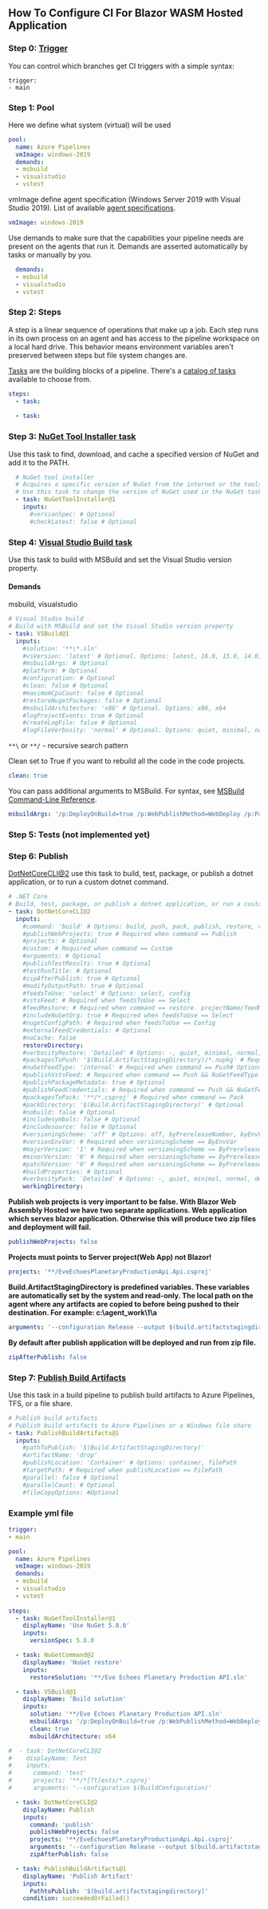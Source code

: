 ## How To Configure CI For Blazor WASM Hosted Application

### Step 0: [Trigger](https://docs.microsoft.com/en-us/azure/devops/pipelines/repos/github?view=azure-devops&tabs=yaml#ci-triggers)

You can control which branches get CI triggers with a simple syntax:

```
trigger:
- main
```

### Step 1: Pool

Here we define what system (virtual) will be used

```yml
pool:
  name: Azure Pipelines
  vmImage: windows-2019
  demands:  
  - msbuild
  - visualstudio
  - vstest
```

vmImage define agent specification (Windows Server 2019 with Visual Studio 2019). List of available [agent specifications](https://docs.microsoft.com/en-us/azure/devops/pipelines/agents/hosted?view=azure-devops&tabs=yaml#software).

```yml
vmImage: windows-2019
```

Use demands to make sure that the capabilities your pipeline needs are present on the agents that run it. Demands are asserted automatically by tasks or manually by you.

```yml
  demands:  
  - msbuild
  - visualstudio
  - vstest
```

### Step 2: Steps

A step is a linear sequence of operations that make up a job. Each step runs in its own process on an agent and has access to the pipeline workspace on a local hard drive. This behavior means environment variables aren't preserved between steps but file system changes are.

[Tasks](https://docs.microsoft.com/en-us/azure/devops/pipelines/process/tasks?view=azure-devops) are the building blocks of a pipeline. There's a [catalog of tasks](https://docs.microsoft.com/en-us/azure/devops/pipelines/tasks/?view=azure-devops) available to choose from.

```yml
steps:
  - task:
  
  - task:
```

### Step 3: [NuGet Tool Installer task](https://docs.microsoft.com/en-us/azure/devops/pipelines/tasks/tool/nuget?view=azure-devops)

Use this task to find, download, and cache a specified version of NuGet and add it to the PATH.

```yml
  # NuGet tool installer
  # Acquires a specific version of NuGet from the internet or the tools cache and adds it to the PATH. 
  # Use this task to change the version of NuGet used in the NuGet tasks.
  - task: NuGetToolInstaller@1
    inputs:
      #versionSpec: # Optional
      #checkLatest: false # Optional
```

### Step 4: [Visual Studio Build task](https://docs.microsoft.com/en-us/azure/devops/pipelines/tasks/build/visual-studio-build?view=azure-devops)

Use this task to build with MSBuild and set the Visual Studio version property.

#### Demands
msbuild, visualstudio

```yml
# Visual Studio build
# Build with MSBuild and set the Visual Studio version property
- task: VSBuild@1
  inputs:
    #solution: '**\*.sln' 
    #vsVersion: 'latest' # Optional. Options: latest, 16.0, 15.0, 14.0, 12.0, 11.0
    #msbuildArgs: # Optional
    #platform: # Optional
    #configuration: # Optional
    #clean: false # Optional
    #maximumCpuCount: false # Optional
    #restoreNugetPackages: false # Optional
    #msbuildArchitecture: 'x86' # Optional. Options: x86, x64
    #logProjectEvents: true # Optional
    #createLogFile: false # Optional
    #logFileVerbosity: 'normal' # Optional. Options: quiet, minimal, normal, detailed, diagnostic
```

`**\` or `**/` - recursive search pattern

Clean set to True if you want to rebuild all the code in the code projects.

```yml
clean: true
```

You can pass additional arguments to MSBuild. For syntax, see [MSBuild Command-Line Reference](https://docs.microsoft.com/en-us/visualstudio/msbuild/msbuild-command-line-reference).

```yml
msbuildArgs: '/p:DeployOnBuild=true /p:WebPublishMethod=WebDeploy /p:PackageAsSingleFile=false /p:SkipInvalidConfigurations=true /p:Configuration=Release /p:Platform="Any CPU"'
```

### Step 5: Tests (not implemented yet)

### Step 6: Publish

[DotNetCoreCLI@2](https://docs.microsoft.com/en-us/azure/devops/pipelines/tasks/build/dotnet-core-cli?view=azure-devops) use this task to build, test, package, or publish a dotnet application, or to run a custom dotnet command.

```yml
# .NET Core
# Build, test, package, or publish a dotnet application, or run a custom dotnet command
- task: DotNetCoreCLI@2
  inputs:
    #command: 'build' # Options: build, push, pack, publish, restore, run, test, custom
    #publishWebProjects: true # Required when command == Publish
    #projects: # Optional
    #custom: # Required when command == Custom
    #arguments: # Optional
    #publishTestResults: true # Optional
    #testRunTitle: # Optional
    #zipAfterPublish: true # Optional
    #modifyOutputPath: true # Optional
    #feedsToUse: 'select' # Options: select, config
    #vstsFeed: # Required when feedsToUse == Select
    #feedRestore: # Required when command == restore. projectName/feedName for project-scoped feed. FeedName only for organization-scoped feed.
    #includeNuGetOrg: true # Required when feedsToUse == Select
    #nugetConfigPath: # Required when feedsToUse == Config
    #externalFeedCredentials: # Optional
    #noCache: false
    restoreDirectory:
    #verbosityRestore: 'Detailed' # Options: -, quiet, minimal, normal, detailed, diagnostic
    #packagesToPush: '$(Build.ArtifactStagingDirectory)/*.nupkg' # Required when command == Push
    #nuGetFeedType: 'internal' # Required when command == Push# Options: internal, external
    #publishVstsFeed: # Required when command == Push && NuGetFeedType == Internal
    #publishPackageMetadata: true # Optional
    #publishFeedCredentials: # Required when command == Push && NuGetFeedType == External
    #packagesToPack: '**/*.csproj' # Required when command == Pack
    #packDirectory: '$(Build.ArtifactStagingDirectory)' # Optional
    #nobuild: false # Optional
    #includesymbols: false # Optional
    #includesource: false # Optional
    #versioningScheme: 'off' # Options: off, byPrereleaseNumber, byEnvVar, byBuildNumber
    #versionEnvVar: # Required when versioningScheme == ByEnvVar
    #majorVersion: '1' # Required when versioningScheme == ByPrereleaseNumber
    #minorVersion: '0' # Required when versioningScheme == ByPrereleaseNumber
    #patchVersion: '0' # Required when versioningScheme == ByPrereleaseNumber
    #buildProperties: # Optional
    #verbosityPack: 'Detailed' # Options: -, quiet, minimal, normal, detailed, diagnostic
    workingDirectory:
```

**Publish web projects is very important to be false. With Blazor Web Assembly Hosted we have two separate applications. Web application which serves blazor application. Otherwise this will produce two zip files and deployment will fail.**

```yml
publishWebProjects: false
```

**Projects must points to Server project(Web App) not Blazor!**

```yml
projects: '**/EveEchoesPlanetaryProductionApi.Api.csproj'
```


**Build.ArtifactStagingDirectory is predefined variables. These variables are automatically set by the system and read-only. The local path on the agent where any artifacts are copied to before being pushed to their destination. For example: c:\agent_work\1\a**

```yml
arguments: '--configuration Release --output $(build.artifactstagingdirectory)'
```

**By default after publish application will be deployed and run from zip file.**

```yml
zipAfterPublish: false
```

### Step 7: [Publish Build Artifacts](https://docs.microsoft.com/en-us/azure/devops/pipelines/tasks/utility/publish-build-artifacts?view=azure-devops)

Use this task in a build pipeline to publish build artifacts to Azure Pipelines, TFS, or a file share.

```yml
# Publish build artifacts
# Publish build artifacts to Azure Pipelines or a Windows file share
- task: PublishBuildArtifacts@1
  inputs:
    #pathToPublish: '$(Build.ArtifactStagingDirectory)' 
    #artifactName: 'drop' 
    #publishLocation: 'Container' # Options: container, filePath
    #targetPath: # Required when publishLocation == FilePath
    #parallel: false # Optional
    #parallelCount: # Optional
    #fileCopyOptions: #Optional
```

### Example yml file

```yml
trigger:
- main

pool:
  name: Azure Pipelines
  vmImage: windows-2019
  demands:  
  - msbuild
  - visualstudio
  - vstest
  
steps:
  - task: NuGetToolInstaller@1
    displayName: 'Use NuGet 5.8.0'
    inputs:
      versionSpec: 5.8.0

  - task: NuGetCommand@2
    displayName: 'NuGet restore'
    inputs:
      restoreSolution: '**/Eve Echoes Planetary Production API.sln'

  - task: VSBuild@1
    displayName: 'Build solution'
    inputs:
      solution: '**/Eve Echoes Planetary Production API.sln'
      msbuildArgs: '/p:DeployOnBuild=true /p:WebPublishMethod=WebDeploy /p:PackageAsSingleFile=false /p:SkipInvalidConfigurations=true /p:Configuration=Release /p:Platform="Any CPU"'
      clean: true
      msbuildArchitecture: x64

#  - task: DotNetCoreCLI@2
#    displayName: Test
#    inputs:
#      command: 'test'
#      projects: '**/*[Tt]ests/*.csproj'
#      arguments: '--configuration $(BuildConfiguration)'

  - task: DotNetCoreCLI@2
    displayName: Publish
    inputs:
      command: 'publish'
      publishWebProjects: false
      projects: '**/EveEchoesPlanetaryProductionApi.Api.csproj'
      arguments: '--configuration Release --output $(build.artifactstagingdirectory)'
      zipAfterPublish: false

  - task: PublishBuildArtifacts@1
    displayName: 'Publish Artifact'
    inputs:
      PathtoPublish: '$(build.artifactstagingdirectory)'
    condition: succeededOrFailed()
```
